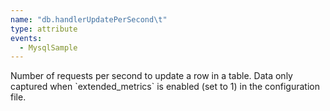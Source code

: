 ```yaml
---
name: "db.handlerUpdatePerSecond\t"
type: attribute
events:
  - MysqlSample
---
```


Number of requests per second to update a row in a table. Data only captured when \`extended\_metrics\` is enabled (set to 1) in the configuration file.
